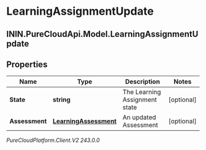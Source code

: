 # LearningAssignmentUpdate

## ININ.PureCloudApi.Model.LearningAssignmentUpdate

## Properties

|Name | Type | Description | Notes|
|------------ | ------------- | ------------- | -------------|
| **State** | **string** | The Learning Assignment state | [optional] |
| **Assessment** | [**LearningAssessment**](LearningAssessment) | An updated Assessment | [optional] |



_PureCloudPlatform.Client.V2 243.0.0_
